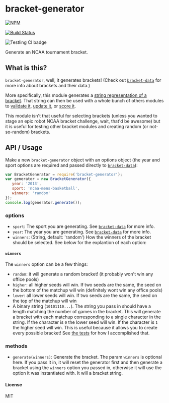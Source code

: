 bracket-generator
=================

[![NPM](https://nodei.co/npm/bracket-generator.png)](https://nodei.co/npm/bracket-generator/)

[![Build Status](https://travis-ci.org/tweetyourbracket/bracket-generator.png?branch=master)](https://travis-ci.org/tweetyourbracket/bracket-generator)

![Testling CI badge](https://ci.testling.com/tweetyourbracket/bracket-generator.png)

Generate an NCAA tournament bracket.

## What is this?
`bracket-generator`, well, it generates brackets! (Check out [`bracket-data`](https://github.com/tweetyourbracket/bracket-data) for more info about brackets and their data.)

More specifically, this module generates a [string representation of a bracket](https://gist.github.com/lukekarrys/2028007#explanation). That string can then be used with a whole bunch of others modules to [validate it](https://github.com/tweetyourbracket/bracket-validator), [update it](https://github.com/tweetyourbracket/bracket-updater), or [score it](https://github.com/tweetyourbracket/bracket-scorer).

This module isn't that useful for selecting brackets (unless you wanted to stage an epic robot NCAA bracket challenge, wait, that'd be awesome) but it is useful for testing other bracket modules and creating random (or not-so-random) brackets.

## API / Usage

Make a new `bracket-generator` object with an options object (the year and sport options are required and passed directly to [`bracket-data`](https://github.com/tweetyourbracket/bracket-data#which-sports-does-it-have)):

```js
var BracketGenerator = require('bracket-generator');
var generator = new BracketGenerator({
   year: '2013',
   sport: 'ncaa-mens-basketball',
   winners: 'random'
});
console.log(generator.generate());
```

### options

- `sport`: The sport you are generating. See [`bracket-data`](https://github.com/tweetyourbracket/bracket-data#api) for more info.
- `year`: The year you are generating. See [`bracket-data`](https://github.com/tweetyourbracket/bracket-data#api) for more info.
- `winners`: (String, default: 'random') How the winners of the bracket should be selected. See below for the explantion of each option:

#### `winners`

The `winners` option can be a few things:

- `random`: it will generate a random bracket! (it probably won't win any office pools)
- `higher`: all higher seeds will win. If two seeds are the same, the seed on the bottom of the matchup will win (definitely wont win any office pools)
- `lower`: all lower seeds will win. If two seeds are the same, the seed on the top of the matchup will win
- A binary string (`10101110...`). The string you pass in should have a length matching the number of games in the bracket. This will generate a bracket with each matchup corresponding to a single character in the string. If the character is `0` the lower seed will win. If the character is `1` the higher seed will win. This is useful because it allows you to create every possible bracket! See [the tests](https://github.com/tweetyourbracket/bracket-generator/blob/master/test/test.js#L15-L26) for how I accomplished that.

### methods

- `generate(winners)`: Generate the bracket. The param `winners` is optional here. If you pass it in, it will reset the generator first and then generate a bracket using the `winners` option you passed in, otherwise it will use the option it was instantiated with. It will a bracket string.

#### License

MIT